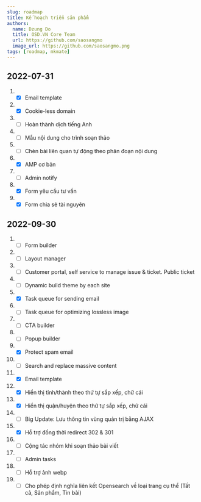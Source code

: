 ```yaml
---
slug: roadmap
title: Kế hoạch triển sản phẩm
authors:
  name: Dzung Do
  title: OSD.VN Core Team
  url: https://github.com/saosangmo
  image_url: https://github.com/saosangmo.png
tags: [roadmap, mkmate]
---
```

## 2022-07-31
1. - [x] Email template
2. - [x] Cookie-less domain
3. - [ ] Hoàn thành dịch tiếng Anh
4. - [ ] Mẫu nội dung cho trình soạn thảo
5. - [ ] Chèn bài liên quan tự động theo phân đoạn nội dung
6. - [x] AMP cơ bản
7. - [ ] Admin notify
8. - [x] Form yêu cầu tư vấn
9. - [x] Form chia sẻ tài nguyên

## 2022-09-30
1. - [ ] Form builder
2. - [ ] Layout manager
3. - [ ] Customer portal, self service to manage issue & ticket. Public ticket
4. - [ ] Dynamic build theme by each site
5. - [x] Task queue for sending email
6. - [ ] Task queue for optimizing lossless image
7. - [ ] CTA builder
8. - [ ] Popup builder
9. - [x] Protect spam email
10. - [ ] Search and replace massive content
11. - [x] Email template
12. - [x] Hiển thị tỉnh/thành theo thứ tự sắp xếp, chữ cái
13. - [x] Hiển thị quận/huyện theo thứ tự sắp xếp, chữ cái
14. - [ ] Big Update: Lưu thông tin vùng quản trị bằng AJAX
15. - [x] Hỗ trợ đồng thời redirect 302 & 301
16. - [ ] Cộng tác nhóm khi soạn thảo bài viết
17. - [ ] Admin tasks
18. - [ ] Hỗ trợ ảnh webp
19. - [ ] Cho phép định nghĩa liên kết Opensearch về loại trang cụ thể (Tất cả, Sản phẩm, Tin bài)

